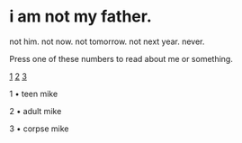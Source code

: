 # i am not my father.
not him. not now. not tomorrow. not next year. never.

Press one of these numbers to read about me or something.

[1](rentry.co/sxtxnic-pxnix) [2](rentry.co/undxrpaid-workxr) [3](rentry.co/zxmbie-syndrxme)

1 • teen mike

2 • adult mike

3 • corpse mike
